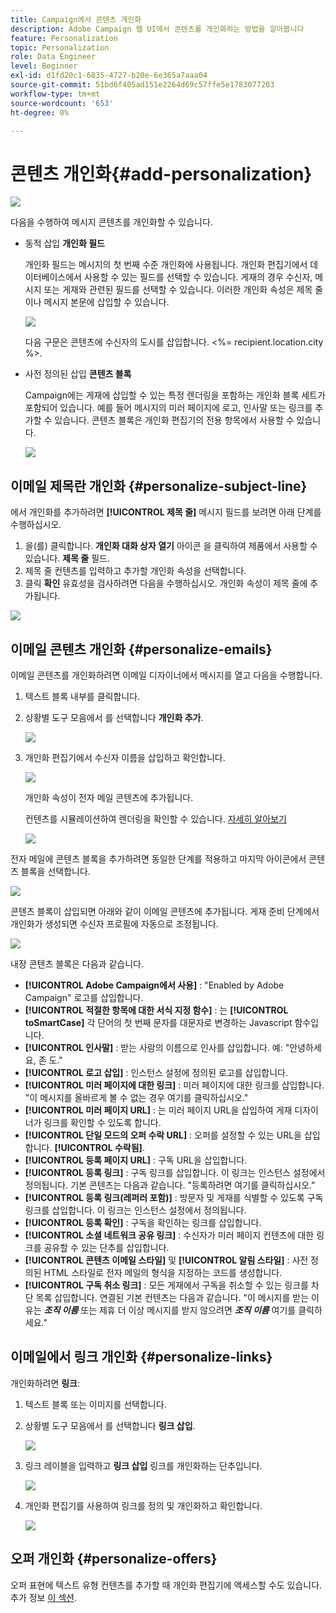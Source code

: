 ```yaml
---
title: Campaign에서 콘텐츠 개인화
description: Adobe Campaign 웹 UI에서 콘텐츠를 개인화하는 방법을 알아봅니다
feature: Personalization
topic: Personalization
role: Data Engineer
level: Beginner
exl-id: d1fd20c1-6835-4727-b20e-6e365a7aaa04
source-git-commit: 51bd6f405ad151e2264d69c57ffe5e1783077203
workflow-type: tm+mt
source-wordcount: '653'
ht-degree: 0%

---
```


# 콘텐츠 개인화{#add-personalization}

![](../assets/do-not-localize/badge.png)

다음을 수행하여 메시지 콘텐츠를 개인화할 수 있습니다.

* 동적 삽입 **개인화 필드**

   개인화 필드는 메시지의 첫 번째 수준 개인화에 사용됩니다. 개인화 편집기에서 데이터베이스에서 사용할 수 있는 필드를 선택할 수 있습니다. 게재의 경우 수신자, 메시지 또는 게재와 관련된 필드를 선택할 수 있습니다. 이러한 개인화 속성은 제목 줄이나 메시지 본문에 삽입할 수 있습니다.

   ![](assets/perso-subject-line.png)

   다음 구문은 콘텐츠에 수신자의 도시를 삽입합니다. &lt;%= recipient.location.city %>.

* 사전 정의된 삽입 **콘텐츠 블록**

   Campaign에는 게재에 삽입할 수 있는 특정 렌더링을 포함하는 개인화 블록 세트가 포함되어 있습니다. 예를 들어 메시지의 미러 페이지에 로고, 인사말 또는 링크를 추가할 수 있습니다. 콘텐츠 블록은 개인화 편집기의 전용 항목에서 사용할 수 있습니다.

   ![](assets/perso-content-blocks.png)
<!--
* Create **conditional content**

    Configure conditional content to add dynamic personalization based on the recipient’s profile for example. Text blocks and/or images are inserted when a particular condition is true.
-->

## 이메일 제목란 개인화 {#personalize-subject-line}

에서 개인화를 추가하려면 **[!UICONTROL 제목 줄]** 메시지 필드를 보려면 아래 단계를 수행하십시오.

1. 을(를) 클릭합니다. **개인화 대화 상자 열기** 아이콘 을 클릭하여 제품에서 사용할 수 있습니다. **제목 줄** 필드.
1. 제목 줄 컨텐츠를 입력하고 추가할 개인화 속성을 선택합니다.
1. 클릭 **확인** 유효성을 검사하려면 다음을 수행하십시오. 개인화 속성이 제목 줄에 추가됩니다.

![](assets/perso-subject.png)

## 이메일 콘텐츠 개인화 {#personalize-emails}

이메일 콘텐츠를 개인화하려면 이메일 디자이너에서 메시지를 열고 다음을 수행합니다.

1. 텍스트 블록 내부를 클릭합니다.
1. 상황별 도구 모음에서 를 선택합니다 **개인화 추가**.

   ![](assets/perso-add-to-content.png)

1. 개인화 편집기에서 수신자 이름을 삽입하고 확인합니다.

   ![](assets/perso-add-name.png)

   개인화 속성이 전자 메일 콘텐츠에 추가됩니다.

   컨텐츠를 시뮬레이션하여 렌더링을 확인할 수 있습니다. [자세히 알아보기](../preview-test/preview-content.md)

   ![](assets/perso-rendering.png)

전자 메일에 콘텐츠 블록을 추가하려면 동일한 단계를 적용하고 마지막 아이콘에서 콘텐츠 블록을 선택합니다.

![](assets/perso-insert-block.png)

콘텐츠 블록이 삽입되면 아래와 같이 이메일 콘텐츠에 추가됩니다. 게재 준비 단계에서 개인화가 생성되면 수신자 프로필에 자동으로 조정됩니다.

![](assets/perso-content-block-in-email.png)


내장 콘텐츠 블록은 다음과 같습니다.
* **[!UICONTROL Adobe Campaign에서 사용]** : &quot;Enabled by Adobe Campaign&quot; 로고를 삽입합니다.
* **[!UICONTROL 적절한 항목에 대한 서식 지정 함수]** : 는 **[!UICONTROL toSmartCase]** 각 단어의 첫 번째 문자를 대문자로 변경하는 Javascript 함수입니다.
* **[!UICONTROL 인사말]** : 받는 사람의 이름으로 인사를 삽입합니다. 예: &quot;안녕하세요, 존 도.&quot;
* **[!UICONTROL 로고 삽입]** : 인스턴스 설정에 정의된 로고를 삽입합니다.
* **[!UICONTROL 미러 페이지에 대한 링크]** : 미러 페이지에 대한 링크를 삽입합니다. &quot;이 메시지를 올바르게 볼 수 없는 경우 여기를 클릭하십시오.&quot;
* **[!UICONTROL 미러 페이지 URL]** : 는 미러 페이지 URL을 삽입하여 게재 디자이너가 링크를 확인할 수 있도록 합니다.
* **[!UICONTROL 단일 모드의 오퍼 수락 URL]** : 오퍼를 설정할 수 있는 URL을 삽입합니다. **[!UICONTROL 수락됨]**.
* **[!UICONTROL 등록 페이지 URL]** : 구독 URL을 삽입합니다.
* **[!UICONTROL 등록 링크]** : 구독 링크를 삽입합니다. 이 링크는 인스턴스 설정에서 정의됩니다. 기본 콘텐츠는 다음과 같습니다. &quot;등록하려면 여기를 클릭하십시오.&quot;
* **[!UICONTROL 등록 링크(레퍼러 포함)]** : 방문자 및 게재를 식별할 수 있도록 구독 링크를 삽입합니다. 이 링크는 인스턴스 설정에서 정의됩니다.
* **[!UICONTROL 등록 확인]** : 구독을 확인하는 링크를 삽입합니다.
* **[!UICONTROL 소셜 네트워크 공유 링크]** : 수신자가 미러 페이지 컨텐츠에 대한 링크를 공유할 수 있는 단추를 삽입합니다.
* **[!UICONTROL 콘텐츠 이메일 스타일]** 및 **[!UICONTROL 알림 스타일]** : 사전 정의된 HTML 스타일로 전자 메일의 형식을 지정하는 코드를 생성합니다.
* **[!UICONTROL 구독 취소 링크]** : 모든 게재에서 구독을 취소할 수 있는 링크를 차단 목록 삽입합니다. 연결된 기본 컨텐츠는 다음과 같습니다. &quot;이 메시지를 받는 이유는 ***조직 이름*** 또는 제휴 더 이상 메시지를 받지 않으려면 ***조직 이름*** 여기를 클릭하세요.&quot;


## 이메일에서 링크 개인화 {#personalize-links}

개인화하려면 **링크**:

1. 텍스트 블록 또는 이미지를 선택합니다.
1. 상황별 도구 모음에서 를 선택합니다 **링크 삽입**.

   ![](assets/perso-link.png)

1. 링크 레이블을 입력하고 **링크 삽입** 링크를 개인화하는 단추입니다.

   ![](assets/perso-link-insert-icon.png)

1. 개인화 편집기를 사용하여 링크를 정의 및 개인화하고 확인합니다.

   ![](assets/perso-link-edit.png)


## 오퍼 개인화 {#personalize-offers}

오퍼 표현에 텍스트 유형 컨텐츠를 추가할 때 개인화 편집기에 액세스할 수도 있습니다. 추가 정보 [이 섹션](../content/offers.md).
